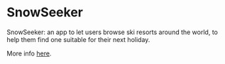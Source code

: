 # SnowSeeker

SnowSeeker: an app to let users browse ski resorts around the world, to help them find one suitable for their next holiday.

More info [here](https://www.hackingwithswift.com/books/ios-swiftui/snowseeker-introduction).

